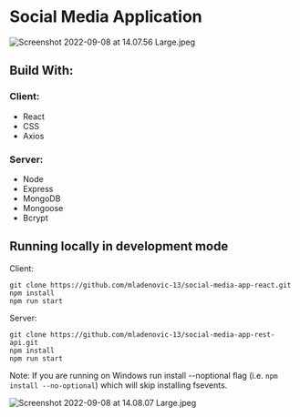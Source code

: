 # Social Media Application

![Screenshot 2022-09-08 at 14.07.56 Large.jpeg](https://res.craft.do/user/full/9becb574-f036-dae3-8b23-ef86b3c4a5d4/29B71994-ECCE-4E84-93E7-965CFB465D96_2/yIQpwJjGgrXMjl80VjekRGgvuhhEPROZSI9xxxgxDuYz/Screenshot%202022-09-08%20at%2014.07.56%20Large.jpeg)

## Build With:

### Client:

- React
- CSS
- Axios

### Server:

- Node
- Express
- MongoDB
- Mongoose
- Bcrypt

## Running locally in development mode

Client:

```other
git clone https://github.com/mladenovic-13/social-media-app-react.git
npm install
npm run start
```

Server:

```other
git clone https://github.com/mladenovic-13/social-media-app-rest-api.git
npm install
npm run start
```

Note: If you are running on Windows run install --noptional flag (i.e. `npm install --no-optional`) which will skip installing fsevents.

![Screenshot 2022-09-08 at 14.08.07 Large.jpeg](https://res.craft.do/user/full/9becb574-f036-dae3-8b23-ef86b3c4a5d4/4BE531B9-BC6B-4E03-823C-FB730C3335C7_2/HTR11Z0Bq03p6DpYcFvQYnhsm9clx2lksAqISvbLrLQz/Screenshot%202022-09-08%20at%2014.08.07%20Large.jpeg)

